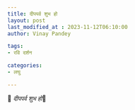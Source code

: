 ```yaml
---
title: दीपपर्व शुभ हो
layout: post
last_modified_at : 2023-11-12T06:10:00
author: Vinay Pandey

tags:
- रवि दर्शन

categories:
- लघु

---
```


🙏 *दीपपर्व शुभ हो*🙏
